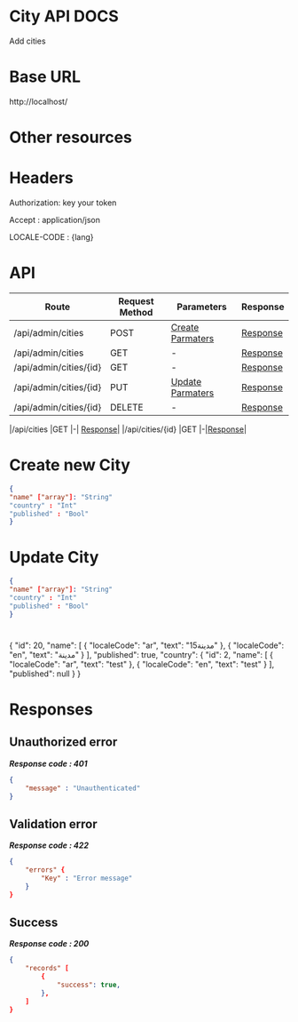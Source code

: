 # City API DOCS
 Add cities
# Base URL
http://localhost/

# Other resources 

 
# Headers

Authorization: key your token

Accept : application/json

LOCALE-CODE : {lang}

# API 

| Route                        | Request Method | Parameters | Response  |
| -----------                  | -----------    |----------- |---------- |
| /api/admin/cities            | POST           |  [Create Parmaters](#Create)|[Response](#Response)|
| /api/admin/cities | GET           |-|  [Response](#Response)         |
|/api/admin/cities/{id}         | GET           |  - |  [Response](#Response)         |
|/api/admin/cities/{id}        |PUT           |  [Update Parmaters](#Update)|[Response](#Response)     |
|/api/admin/cities/{id}        |DELETE           |  -|[Response](#Response)| 

|/api/cities        |GET           |-| [Response](#Response)|
|/api/cities/{id}        |GET           |-|[Response](#Response)|


# <a name="Create"> </a> Create new City 

```json
{
"name" ["array"]: "String"
"country" : "Int"
"published" : "Bool"
} 
```

# <a name="Update"> </a> Update City

```json
{
"name" ["array"]: "String"
"country" : "Int"
"published" : "Bool"
} 
```
# <a name="Response"> 
  {
                "id": 20,
                "name": [
                    {
                        "localeCode": "ar",
                        "text": "مدينة15"
                    },
                    {
                        "localeCode": "en",
                        "text": "مدينة"
                    }
                ],
                "published": true,
                "country": {
                    "id": 2,
                    "name": [
                        {
                            "localeCode": "ar",
                            "text": "test"
                        },
                        {
                            "localeCode": "en",
                            "text": "test"
                        }
                    ],
                    "published": null
                }
            }
# </a> Responses 

## Unauthorized error

__*Response code : 401*__
```json 
{
    "message" : "Unauthenticated"
}
```

## Validation error 
__*Response code : 422*__

```json 
{
    "errors" {
        "Key" : "Error message"
    }
}
```
## Success  
__*Response code : 200*__
```json 
{
    "records" [
        {
            "success": true,
        },
    ]
}
```
